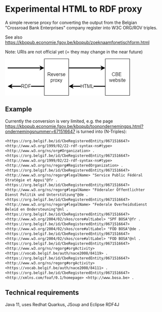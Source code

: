# Experimental HTML to RDF proxy


A simple reverse proxy for converting the output from the Belgian "Crossroad Bank Enterprises" company register into W3C ORG/ROV triples.

See also https://kbopub.economie.fgov.be/kbopub/zoeknaamfonetischform.html

Note: URIs are not official yet (= they may change in the near future)

![flow](flow.png)

## Example

Currently the conversion is very limited, e.g. the page https://kbopub.economie.fgov.be/kbopub/toonondernemingps.html?ondernemingsnummer=671516647 is turned into (N-Triples):

```
<https://org.belgif.be/id/CbeRegisteredEntity/0671516647> <http://www.w3.org/1999/02/22-rdf-syntax-ns#type> <http://www.w3.org/ns/org#Organization> .
<https://org.belgif.be/id/CbeRegisteredEntity/0671516647> <http://www.w3.org/1999/02/22-rdf-syntax-ns#type> <http://www.w3.org/ns/regorg#RegisteredOrganization> .
<https://org.belgif.be/id/CbeRegisteredEntity/0671516647> <http://www.w3.org/ns/regorg#legalName> "Service Public Fédéral Stratégie et Appui"@fr .
<https://org.belgif.be/id/CbeRegisteredEntity/0671516647> <http://www.w3.org/ns/regorg#legalName> "Föderaler Öffentlichter Dienst Politik und Unterstützung"@de .
<https://org.belgif.be/id/CbeRegisteredEntity/0671516647> <http://www.w3.org/ns/regorg#legalName> "Federale Overheidsdienst Beleid en Ondersteuning"@nl .
<https://org.belgif.be/id/CbeRegisteredEntity/0671516647> <http://www.w3.org/2004/02/skos/core#altLabel> "SPF BOSA"@fr .
<https://org.belgif.be/id/CbeRegisteredEntity/0671516647> <http://www.w3.org/2004/02/skos/core#altLabel> "FÖD BOSA"@de .
<https://org.belgif.be/id/CbeRegisteredEntity/0671516647> <http://www.w3.org/2004/02/skos/core#altLabel> "FOD BOSA"@nl .
<https://org.belgif.be/id/CbeRegisteredEntity/0671516647> <http://www.w3.org/ns/regorg#orgActivity> <https://vocab.belgif.be/auth/nace2008/84119> .
<https://org.belgif.be/id/CbeRegisteredEntity/0671516647> <http://www.w3.org/ns/regorg#orgActivity> <https://vocab.belgif.be/auth/nace2008/84111> .
<https://org.belgif.be/id/CbeRegisteredEntity/0671516647> <http://xmlns.com/foaf/0.1/homepage> <http://www.bosa.be> .
```


## Technical requirements

Java 11, uses Redhat Quarkus, JSoup and Eclipse RDF4J
